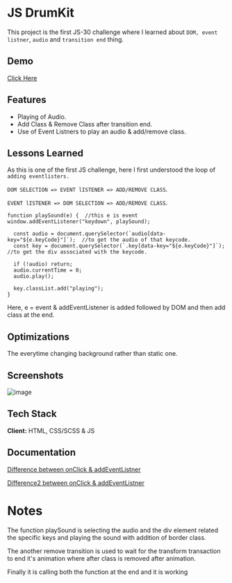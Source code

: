 
# JS DrumKit

This project is the first JS-30 challenge where I learned about ```DOM, event listner```, ```audio``` and ```transition end``` thing.


## Demo

[Click Here](https://skyz03.github.io/JS---DrumKit/)

## Features

- Playing of Audio.
- Add Class & Remove Class after transition end.
- Use of Event Listners to play an audio & add/remove class.

## Lessons Learned

As this is one of the first JS challenge, here I first understood the loop of ```adding eventlisters.```

```DOM SELECTION => EVENT lISTENER => ADD/REMOVE CLASS```.

```EVENT lISTENER => DOM SELECTION => ADD/REMOVE CLASS```.


```
function playSound(e) {  //this e is event
window.addEventListener("keydown", playSound);

  const audio = document.querySelector(`audio[data-key="${e.keyCode}"]`);  //to get the audio of that keycode.
  const key = document.querySelector(`.key[data-key="${e.keyCode}"]`);     //to get the div associated with the keycode.

  if (!audio) return;
  audio.currentTime = 0;
  audio.play();

  key.classList.add("playing");
}

```

Here, e = event & addEventListener is added followed by DOM and then add class at the end.

## Optimizations

The everytime changing background rather than static one.

## Screenshots

![image](https://user-images.githubusercontent.com/42742924/150361427-0e124b08-53ad-4a65-bdca-b31d9a6a5fb5.png)

## Tech Stack

**Client:** HTML, CSS/SCSS & JS

## Documentation

[Difference between onClick & addEventListner](https://stackoverflow.com/questions/6348494/addeventlistener-vs-onclick)

[Difference2 between onClick & addEventListner](https://www.google.com/search?client=firefox-b-d&q=onclick+event+listener+vs+.addeventlistner)

# Notes 

The function playSound is selecting the audio and the div element related the specific keys and playing the sound with addition of border class.

The another remove transition is used to wait for the transform transaction to end it's animation where after class is removed after animation.

Finally it is calling both the function at the end and it is working
